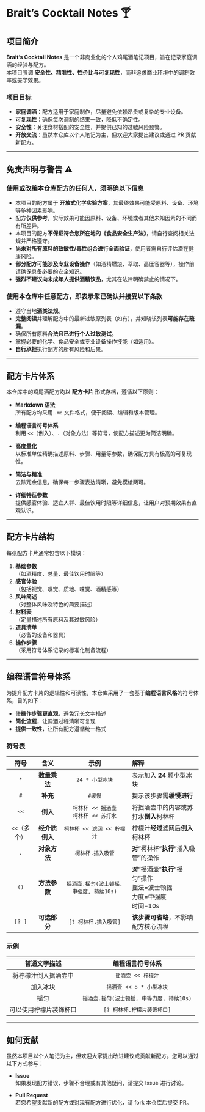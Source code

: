 # Brait’s Cocktail Notes 🍸

## 项目简介

**Brait’s Cocktail Notes** 是一个非商业化的个人鸡尾酒笔记项目，旨在记录家庭调酒的经验与配方。  
本项目强调 **安全性、精准性、性价比与可复现性**，而非追求商业环境中的调制效率或美学效果。

### 项目目标

- **家庭调酒**：配方适用于家庭制作，尽量避免依赖昂贵或复杂的专业设备。
- **可复现性**：确保每次调制的结果一致，降低不确定性。  
- **安全性**：关注食材搭配的安全性，并提供已知的过敏风险预警。  
- **开放交流**：虽然本仓库以个人笔记为主，但欢迎大家提出建议或通过 PR 贡献新配方。

---

## 免责声明与警告 ⚠️

### 使用或改编本仓库配方的任何人，须明确以下信息

- 本项目的配方属于 **开放式化学实验方案**，其最终效果可能受原料、设备、环境等多种因素影响。
- 配方**仅供参考**，实际效果可能因原料、设备、环境或者其他未知因素的不同而有所差异。
- 本项目的配方**不保证符合您所在地的《食品安全生产法》**，请自行查阅相关法规并严格遵守。  
- **尚未对所有原料的致敏性/毒性组合进行全面验证**，使用者需自行评估潜在健康风险。  
- **部分配方可能涉及专业设备操作**（如酒精燃烧、萃取、高压容器等），操作前请确保具备必要的安全知识。  
- **强烈不建议向未成年人提供酒精饮品**，尤其在法律明确禁止的情况下。

### 使用本仓库中任意配方，即表示您已确认并接受以下条款

- 遵守当地**酒类法规**。  
- **完整阅读**并理解配方中的最新过敏原列表（如有），并知晓该列表**可能存在疏漏**。  
- 确保所有原料**合法且已进行个人过敏测试**。  
- 掌握必要的化学、食品安全或专业设备操作技能（如适用）。  
- **自行承担**执行配方的所有风险和后果。

---

## 配方卡片体系

本仓库中的鸡尾酒配方均以 **配方卡片** 形式存档，遵循以下原则：

- **Markdown 语法**  
  所有配方均采用 `.md` 文件格式，便于阅读、编辑和版本管理。

- **编程语言符号体系**  
  利用 `<<`（倒入）、`.`（对象方法）等符号，使配方描述更为简洁明确。

- **高度量化**  
  以标准单位精确描述原料、步骤、用量等参数，确保配方具有极高的可复现性。

- **简洁与精准**  
  去除冗余信息，确保每一步骤表达清晰，避免模棱两可。

- **详细特征参数**  
  提供感官体验、适宜人群、最佳饮用时限等详细信息，让用户对预期效果有直观认识。

---

## 配方卡片结构

每张配方卡片通常包含以下模块：

1. **基础参数**  
    （如酒精度、总量、最佳饮用时限等）
2. **感官体验**  
    （包括视觉、嗅觉、质地、味觉、酒精感等）
3. **风味简述**  
    （对整体风味及特色的简要描述）
4. **材料表**  
    （定量描述所有原料及其过敏风险）
5. **道具清单**  
    （必备的设备和器具）
6. **操作步骤**  
    （采用符号体系记录的标准化制备流程）

---

## 编程语言符号体系

为提升配方卡片的逻辑性和可读性，本仓库采用了一套基于**编程语言风格**的符号体系，目的如下：

- 使**操作步骤更直观**，避免冗长文字描述
- **简化流程**，让调酒过程清晰可复现
- **提供一致性**，让所有配方遵循统一格式

### 符号表

|符号|含义|示例|解释|
|:-:|:-:|:-:|:-|
|`*`|**数量乘法**|`24 * 小型冰块`|表示加入 **24** 颗小型冰块|
|`#`|**补充**|`#缓慢`|提示该步骤需**缓慢进行**|
|`<<`|**倒入**|`柯林杯 << 摇酒壶`<br>`柯林杯 << 苏打水`|将摇酒壶中的内容或苏打水**倒入**柯林杯|
|`<<`（多个）|**经介质倒入**|`柯林杯 << 滤网 << 柠檬汁`|柠檬汁**经过**滤网后**倒入**柯林杯|
|`.`|**对象方法**|`柯林杯.插入吸管`|**对**“柯林杯”**执行**“插入吸管”的操作|
|`()`|**方法参数**|`摇酒壶.摇匀(波士顿摇, 中强度, 持续10s)`|**对**“摇酒壶”**执行**“摇匀”操作<br>摇法=波士顿摇<br>力度=中强度<br>时间=10s|
|`[? ]`|**可选部分**|`[? 柯林杯.插入吸管]`|**该步骤可省略**，不影响配方核心流程|

### 示例

|**普通文字描述**|**编程语言符号体系**|
|:-:|:-:|
|将柠檬汁倒入摇酒壶中|`摇酒壶 << 柠檬汁`|
|加入冰块|`摇酒壶 << 8 * 小型冰块`|
|摇匀|`摇酒壶.摇匀(波士顿摇, 中等力度, 持续10s)`|
|可以使用柠檬片装饰杯口|`[? 柯林杯.柠檬片装饰杯口]`|

---

## 如何贡献

虽然本项目以个人笔记为主，但欢迎大家提出改进建议或贡献新配方。您可以通过以下方式参与：

- **Issue**  
  如果发现配方错误、步骤不合理或有其他疑问，请提交 Issue 进行讨论。

- **Pull Request**  
  若您希望贡献新的配方或对现有配方进行优化，请 fork 本仓库后提交 PR。
